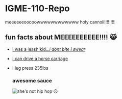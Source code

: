 # IGME-110-Repo
meeeeeeooooowwwwwwwwwwww holy cannoli!!!!!!!!!
## fun facts about MEEEEEEEEEE!!!! 😹
- [i was a leash kid...*i dont bite i swear*](https://www.amazon.com/Berhapy-Toddler-Backpack-Childrens-Strap%EF%BC%88Brown%EF%BC%89/dp/B06Y2ZKP8Y)
- [i can drive a horse carriage](https://www.youtube.com/watch?v=Eu0AP8ZYZSM)
- i leg press 235lbs

  ### awesome sauce
  ![she's not hip hop ☹️](https://i.imgur.com/col1EDl.png)
